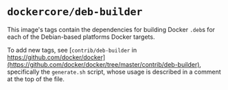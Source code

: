 # `dockercore/deb-builder`

This image's tags contain the dependencies for building Docker `.deb`s for each of the Debian-based platforms Docker targets.

To add new tags, see [`contrib/deb-builder` in https://github.com/docker/docker](https://github.com/docker/docker/tree/master/contrib/deb-builder), specifically the `generate.sh` script, whose usage is described in a comment at the top of the file.

